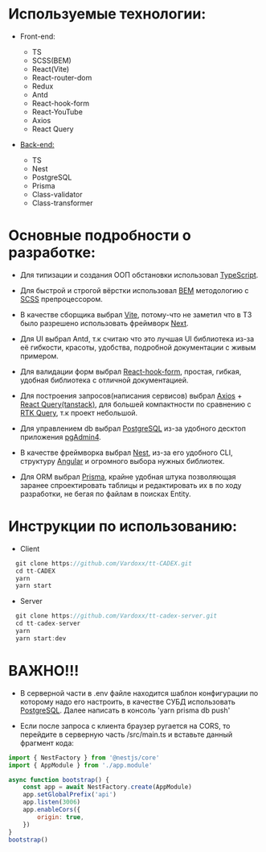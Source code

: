 # Используемые технологии:

- Front-end:

  - TS
  - SCSS(BEM)
  - React(Vite)
  - React-router-dom
  - Redux
  - Antd
  - React-hook-form
  - React-YouTube
  - Axios
  - React Query

- [Back-end:](https://github.com/Vardoxx/tt-cadex-server)
  - TS
  - Nest
  - PostgreSQL
  - Prisma
  - Class-validator
  - Class-transformer

# Основные подробности о разработке:

- Для типизации и создания ООП обстановки использовал <u>TypeScript</u>.
- Для быстрой и строгой вёрстки использовал <u>BEM</u> методологию с <u>SCSS</u> препроцессором.
- В качестве сборщика выбрал <u>Vite</u>, потому-что не заметил что в ТЗ было разрешено использовать фреймворк <u>Next</u>.
- Для UI выбрал Antd, т.к считаю что это лучшая UI библиотека из-за её гибкости, красоты, удобства, подробной документации с живым примером.
- Для валидации форм выбрал <u>React-hook-form</u>, простая, гибкая, удобная библиотека с отличной документацией.
- Для построения запросов(написания сервисов) выбрал <u>Axios</u> + <u>React Query(tanstack)</u>, для большей компактности по сравнению с <u>RTK Query</u>, т.к проект небольшой.

- Для управлением db выбрал <u>PostgreSQL</u> из-за удобного десктоп приложения <u>pgAdmin4</u>.
- В качестве фреймворка выбрал <u>Nest</u>, из-за его удобного CLI, структуру <u>Angular</u> и огромного выбора нужных библиотек.
- Для ORM выбрал <u>Prisma</u>, крайне удобная штука позволяющая заранее спроектировать таблицы и редактировать их в по ходу разработки, не бегая по файлам в поисках Entity.

# Инструкции по использованию:

- Client

```js
  git clone https://github.com/Vardoxx/tt-CADEX.git
  cd tt-CADEX
  yarn
  yarn start
```

- Server

```js
  git clone https://github.com/Vardoxx/tt-cadex-server.git
  cd tt-cadex-server
  yarn
  yarn start:dev
```

# ВАЖНО!!!

- В серверной части в .env файле находится шаблон конфигурации по которому надо его настроить, в качестве СУБД использовать <u>PostgreSQL</u>. Далее написать в консоль 'yarn prisma db push'

- Если после запроса с клиента браузер ругается на CORS, то перейдите в серверную часть /src/main.ts и вставьте данный фрагмент кода:

```js
import { NestFactory } from '@nestjs/core'
import { AppModule } from './app.module'

async function bootstrap() {
	const app = await NestFactory.create(AppModule)
	app.setGlobalPrefix('api')
	app.listen(3006)
	app.enableCors({
		origin: true,
	})
}
bootstrap()
```
